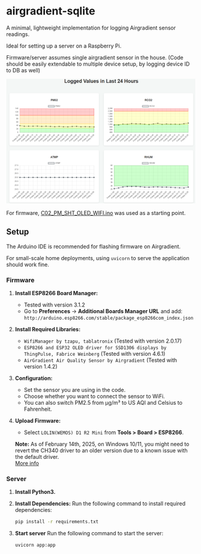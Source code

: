 # airgradient-sqlite
A minimal, lightweight implementation for logging Airgradient sensor readings.

Ideal for setting up a server on a Raspberry Pi.

Firmware/server assumes single airgradient sensor in the house.
(Code should be easily extendable to multiple device setup, by logging device ID to DB as well)

![Screenshot](readme/screenshot.png)

For firmware, [C02_PM_SHT_OLED_WIFI.ino](https://github.com/airgradienthq/arduino/blob/1.4.2/examples/C02_PM_SHT_OLED_WIFI/C02_PM_SHT_OLED_WIFI.ino) was used as a starting point.

## Setup

The Arduino IDE is recommended for flashing firmware on Airgradient.

For small-scale home deployments, using `uvicorn` to serve the application should work fine.

### Firmware
1. **Install ESP8266 Board Manager:**
   - Tested with version 3.1.2
   - Go to **Preferences** → **Additional Boards Manager URL** and add:  
     `http://arduino.esp8266.com/stable/package_esp8266com_index.json`

2. **Install Required Libraries:**
   - `WifiManager by tzapu, tablatronix` (Tested with version 2.0.17)
   - `ESP8266 and ESP32 OLED driver for SSD1306 displays by ThingPulse, Fabrice Weinberg` (Tested with version 4.6.1)
   - `AirGradient Air Quality Sensor by Airgradient` (Tested with version 1.4.2)

3. **Configuration:**
   - Set the sensor you are using in the code.
   - Choose whether you want to connect the sensor to WiFi.
   - You can also switch PM2.5 from µg/m³ to US AQI and Celsius to Fahrenheit.

4. **Upload Firmware:**
   - Select `LOLIN(WEMOS) D1 R2 Mini` from **Tools > Board > ESP8266**.
   
   **Note:** As of February 14th, 2025, on Windows 10/11, you might need to revert the CH340 driver to an older version due to a known issue with the default driver.  
   [More info](https://stackoverflow.com/questions/76146837/a-fatal-esptool-py-error-occurred-cannot-configure-port-permissionerror13-a)

### Server
1. **Install Python3.**

2. **Install Dependencies:**
   Run the following command to install required dependencies:
   ```bash
   pip install -r requirements.txt
3. **Start server**
   Run the following command to start the server:
   ```bash
   uvicorn app:app